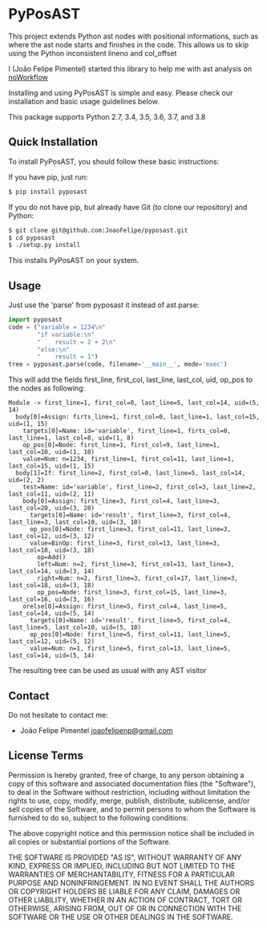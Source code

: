 PyPosAST
==========

This project extends Python ast nodes with positional informations, such as where the ast node starts and finishes in the code. This allows us to skip using the Python inconsistent lineno and col_offset

I (João Felipe Pimentel) started this library to help me with ast analysis on [noWorkflow](https://github.com/gems-uff/noworkflow)

Installing and using PyPosAST is simple and easy. Please check our installation and basic usage guidelines below.

This package supports Python 2.7, 3.4, 3.5, 3.6, 3.7, and 3.8


Quick Installation
------------------

To install PyPosAST, you should follow these basic instructions:

If you have pip, just run:
```bash
$ pip install pyposast
```


If you do not have pip, but already have Git (to clone our repository) and Python:
```bash
$ git clone git@github.com:JoaoFelipe/pyposast.git
$ cd pyposast
$ ./setup.py install
```
This installs PyPosAST on your system.

Usage
-----------

Just use the 'parse' from pyposast it instead of ast.parse:
```python
import pyposast
code = ("variable = 1234\n"
        "if variable:\n"
        "    result = 2 + 2\n"
        "else:\n"
        "    result = 1")
tree = pyposast.parse(code, filename='__main__', mode='exec')
```

This will add the fields first_line, first_col, last_line, last_col, uid, op_pos to the nodes as following:
```
Module -> first_line=1, first_col=0, last_line=5, last_col=14, uid=(5, 14)
  body[0]=Assign: firts_line=1, first_col=0, last_line=1, last_col=15, uid=(1, 15)
    targets[0]=Name: id='variable', first_line=1, firts_col=0, last_line=1, last_col=8, uid=(1, 8)
    op_pos[0]=Node: first_line=1, first_col=9, last_line=1, last_col=10, uid=(1, 10)
    value=Num: n=1234, first_line=1, first_col=11, last_line=1, last_col=15, uid=(1, 15)
  body[1]=If: first_line=2, first_col=0, last_line=5, last_col=14, uid=(2, 2)
    test=Name: id='variable', first_line=2, first_col=3, last_line=2, last_col=11, uid=(2, 11)
    body[0]=Assign: first_line=3, first_col=4, last_line=3, last_col=20, uid=(3, 20)
      targets[0]=Name: id='result', first_line=3, first_col=4, last_line=3, last_col=10, uid=(3, 10)
      op_pos[0]=Node: first_line=3, first_col=11, last_line=3, last_col=12, uid=(3, 12)
      value=BinOp: first_line=3, first_col=13, last_line=3, last_col=18, uid=(3, 18)
        op=Add()
        left=Num: n=2, first_line=3, first_col=13, last_line=3, last_col=14, uid=(3, 14)
        right=Num: n=2, first_line=3, first_col=17, last_line=3, last_col=18, uid=(3, 18)
        op_pos=Node: first_line=3, first_col=15, last_line=3, last_col=16, uid=(3, 16)
    orelse[0]=Assign: first_line=5, first_col=4, last_line=5, last_col=14, uid=(5, 14)
      targets[0]=Name: id='result', first_line=5, first_col=4, last_line=5, last_col=10, uid=(5, 10)
      op_pos[0]=Node: first_line=5, first_col=11, last_line=5, last_col=12, uid=(5, 12)
      value=Num: n=1, first_line=5, first_col=13, last_line=5, last_col=14, uid=(5, 14)
```

The resulting tree can be used as usual with any AST visitor

Contact
----

Do not hesitate to contact me:

* João Felipe Pimentel <joaofelipenp@gmail.com>

License Terms
-------------

Permission is hereby granted, free of charge, to any person obtaining a copy of
this software and associated documentation files (the "Software"), to deal in
the Software without restriction, including without limitation the rights to
use, copy, modify, merge, publish, distribute, sublicense, and/or sell copies of
the Software, and to permit persons to whom the Software is furnished to do so,
subject to the following conditions:

The above copyright notice and this permission notice shall be included in all
copies or substantial portions of the Software.

THE SOFTWARE IS PROVIDED "AS IS", WITHOUT WARRANTY OF ANY KIND, EXPRESS OR
IMPLIED, INCLUDING BUT NOT LIMITED TO THE WARRANTIES OF MERCHANTABILITY, FITNESS
FOR A PARTICULAR PURPOSE AND NONINFRINGEMENT. IN NO EVENT SHALL THE AUTHORS OR
COPYRIGHT HOLDERS BE LIABLE FOR ANY CLAIM, DAMAGES OR OTHER LIABILITY, WHETHER
IN AN ACTION OF CONTRACT, TORT OR OTHERWISE, ARISING FROM, OUT OF OR IN
CONNECTION WITH THE SOFTWARE OR THE USE OR OTHER DEALINGS IN THE SOFTWARE.

